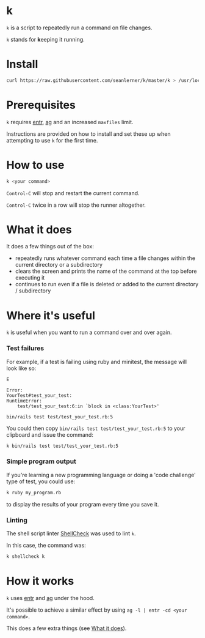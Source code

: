 # k

`k` is a script to repeatedly run a command on file changes.

`k` stands for **k**eeping it running.

# Install

```sh
curl https://raw.githubusercontent.com/seanlerner/k/master/k > /usr/local/bin/k && chmod +x /usr/local/bin/k
```

# Prerequisites

`k` requires [entr](http://eradman.com/entrproject/), [ag](https://github.com/ggreer/the_silver_searcher) and an increased `maxfiles` limit.

Instructions are provided on how to install and set these up when attempting to use `k` for the first time.

# How to use

```sh
k <your command>
```

`Control-C` will stop and restart the current command.

`Control-C` twice in a row will stop the runner altogether.

# What it does

It does a few things out of the box:

- repeatedly runs whatever command each time a file changes within the current directory or a subdirectory
- clears the screen and prints the name of the command at the top before executing it
- continues to run even if a file is deleted or added to the current directory / subdirectory

# Where it's useful

`k` is useful when you want to run a command over and over again.

### Test failures

For example, if a test is failing using ruby and minitest, the message will look like so:

```plain
E

Error:
YourTest#test_your_test:
RuntimeError:
    test/test_your_test:6:in `block in <class:YourTest>'

bin/rails test test/test_your_test.rb:5
```

You could then copy `bin/rails test test/test_your_test.rb:5` to your clipboard and issue the command:

```sh
k bin/rails test test/test_your_test.rb:5
```

### Simple program output

If you're learning a new programming language or doing a 'code challenge' type of test, you could use:

```sh
k ruby my_program.rb
```

to display the results of your program every time you save it.

### Linting

The shell script linter [ShellCheck](https://github.com/koalaman/shellcheck) was used to lint `k`.

In this case, the command was:

```sh
k shellcheck k
```

# How it works

`k` uses [entr](http://eradman.com/entrproject/) and [ag](https://github.com/ggreer/the_silver_searcher) under the hood.

It's possible to achieve a similar effect by using `ag -l | entr -cd <your command>`.

This does a few extra things (see [What it does](#what-it-does)).
